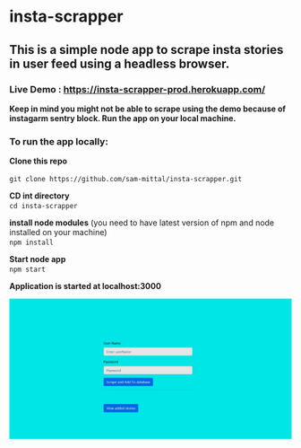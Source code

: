 # insta-scrapper

## This is a simple node app to scrape insta stories in user feed using a headless browser.

### Live Demo : https://insta-scrapper-prod.herokuapp.com/

**Keep in mind you might not be able to scrape using the demo because of instagarm sentry block. Run the app on your local machine.**

### To run the app locally:

**Clone this repo**

`git clone https://github.com/sam-mittal/insta-scrapper.git`

**CD int directory**  
`cd insta-scrapper`

**install node modules** (you need to have latest version of npm and node installed on your machine)  
`npm install`

**Start node app**  
`npm start`

**Application is started at localhost:3000**

<img src="https://raw.githubusercontent.com/sam-mittal/insta-scrapper/master/public/snapshots/Capture.JPG"/>
